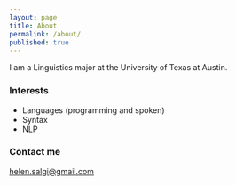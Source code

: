 ```yaml
---
layout: page
title: About
permalink: /about/
published: true
---
```


I am a Linguistics major at the University of Texas at Austin. 

### Interests

- Languages (programming and spoken)
- Syntax
- NLP

### Contact me

[helen.salgi@gmail.com](mailto:helen.salgi@gmail.com)
